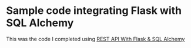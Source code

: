 # Sample code integrating Flask with SQL Alchemy

This was the code I completed using [REST API With Flask & SQL Alchemy](https://www.youtube.com/watch?v=PTZiDnuC86g)
